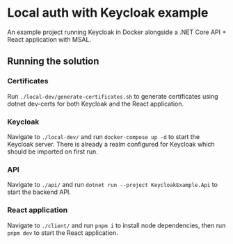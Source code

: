 # Local auth with Keycloak example

An example project running Keycloak in Docker alongside a .NET Core API + React application with MSAL.

## Running the solution

### Certificates

Run `./local-dev/generate-certificates.sh` to generate certificates using dotnet dev-certs for both Keycloak and the React application.

### Keycloak

Navigate to `./local-dev/` and run `docker-compose up -d` to start the Keycloak server. There is already a realm configured for Keycloak which should be imported on first run.

### API

Navigate to `./api/` and run `dotnet run --project KeycloakExample.Api` to start the backend API.

### React application

Navigate to `./client/` and run `pnpm i` to install node dependencies, then run `pnpm dev` to start the React application.
